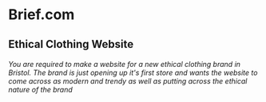 # Brief.com
## Ethical Clothing Website


###### You are required to make a website for a new ethical clothing brand in Bristol. The brand is just opening up it's first store and wants the website to come across as modern and trendy as well as putting across the ethical nature of the brand



